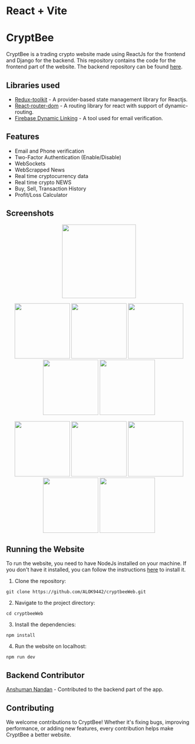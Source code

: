 # React + Vite
# CryptBee

CryptBee is a trading crypto website made using ReactJs for the frontend and Django for the backend. This repository contains the code for the frontend part of the website. The backend repository can be found [here](https://github.com/anshumannandan/cryptBEE).

## Libraries used

- [Redux-toolkit](https://redux-toolkit.js.org/) - A provider-based state management library for Reactjs.
- [React-router-dom](https://reactrouter.com/en/main) - A routing library for react with support of dynamic-routing.
- [Firebase Dynamic Linking](https://firebase.google.com/docs/dynamic-links) - A tool used for email verification.

## Features

- Email and Phone verification
- Two-Factor Authentication (Enable/Disable)
- WebSockets
- WebScrapped News
- Real time cryptocurrency data
- Real time crypto NEWS
- Buy, Sell, Transaction History
- Profit/Loss Calculator

## Screenshots

<p align="center">
  <img src="https://i.imgur.com/1RbcPs7.gif" width="200" />  
</p>

<p align="center">
  <img src="https://i.imgur.com/eLGO8Rt.png" width="150" />
  <img src="https://i.imgur.com/ruBacC4.png" width="150" />
  <img src="https://i.imgur.com/3DO7yGB.png" width="150" />
  <img src="https://i.imgur.com/8h2D4r4.png" width="150" />
  <img src="https://i.imgur.com/16XdyB5.png" width="150" />
  
</p>
<p align="center">
  <img src="https://i.imgur.com/iYDbHY1.png" width="150" />
  <img src="https://i.imgur.com/WVzYnEQ.png" width="150" />
  <img src="https://i.imgur.com/FoY9DU6.png" width="150" />
  <img src="https://i.imgur.com/g5FQa1m.png" width="150" />
  <img src="https://i.imgur.com/Gs4qxBZ.png" width="150" />
</p>

## Running the Website

To run the website, you need to have NodeJs installed on your machine. If you don't have it installed, you can follow the instructions [here](https://nodejs.org/en/learn/getting-started/how-to-install-nodejs) to install it.

1. Clone the repository:

```CMD
git clone https://github.com/ALOK9442/cryptbeeWeb.git
```

2. Navigate to the project directory:

```CMD
cd cryptbeeWeb
```

3. Install the dependencies:

```CMD
npm install
```

4. Run the website on localhost:

```CMD
npm run dev
```

## Backend Contributor

[Anshuman Nandan](https://github.com/anshumannandan) - Contributed to the backend part of the app.

## Contributing

We welcome contributions to CryptBee! Whether it's fixing bugs, improving performance, or adding new features, every contribution helps make CryptBee a better website.
